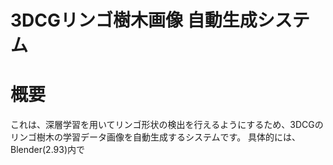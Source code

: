 # 3DCGリンゴ樹木画像 自動生成システム
# 概要
これは、深層学習を用いてリンゴ形状の検出を行えるようにするため、3DCGのリンゴ樹木の学習データ画像を自動生成するシステムです。
具体的には、Blender(2.93)内で
